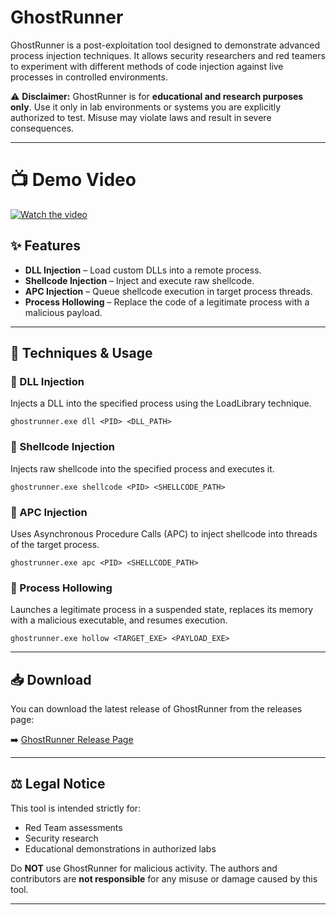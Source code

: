 # GhostRunner

GhostRunner is a post-exploitation tool designed to demonstrate advanced process injection techniques. It allows security researchers and red teamers to experiment with different methods of code injection against live processes in controlled environments.

⚠️ **Disclaimer:** GhostRunner is for **educational and research purposes only**. Use it only in lab environments or systems you are explicitly authorized to test. Misuse may violate laws and result in severe consequences.

---

# 📺 Demo Video

[![Watch the video](https://img.youtube.com/vi/_P7Kp50mX14/maxresdefault.jpg)](https://youtu.be/_P7Kp50mX14?si=l9Qfi7xZtBQxgCpZ)


## ✨ Features

- **DLL Injection** – Load custom DLLs into a remote process.
- **Shellcode Injection** – Inject and execute raw shellcode.
- **APC Injection** – Queue shellcode execution in target process threads.
- **Process Hollowing** – Replace the code of a legitimate process with a malicious payload.

---

## 🚀 Techniques & Usage

### 🔹 DLL Injection
Injects a DLL into the specified process using the LoadLibrary technique.

```
ghostrunner.exe dll <PID> <DLL_PATH>
```
### 🔹 Shellcode Injection
Injects raw shellcode into the specified process and executes it.
```
ghostrunner.exe shellcode <PID> <SHELLCODE_PATH>
```
### 🔹 APC Injection
Uses Asynchronous Procedure Calls (APC) to inject shellcode into threads of the target process.
```
ghostrunner.exe apc <PID> <SHELLCODE_PATH>
```
### 🔹 Process Hollowing
Launches a legitimate process in a suspended state, replaces its memory with a malicious executable, and resumes execution.
```
ghostrunner.exe hollow <TARGET_EXE> <PAYLOAD_EXE>
```
---

## 📥 Download

You can download the latest release of GhostRunner from the releases page:

➡️ [GhostRunner Release Page](https://github.com/hiiamyash/GhostRunner/releases/tag/malware)

---

## ⚖️ Legal Notice

This tool is intended strictly for:

- Red Team assessments  
- Security research  
- Educational demonstrations in authorized labs  

Do **NOT** use GhostRunner for malicious activity. The authors and contributors are **not responsible** for any misuse or damage caused by this tool.

---
